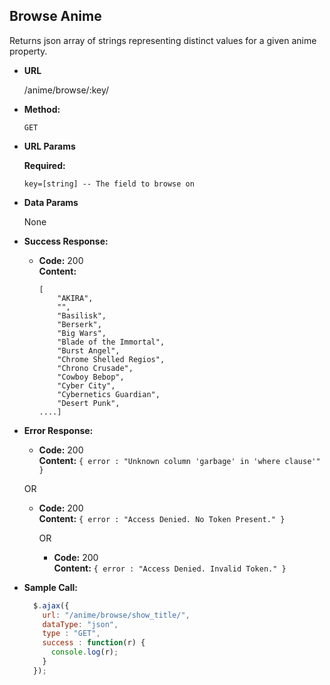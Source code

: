 **Browse Anime**
----
  Returns json array of strings representing distinct values for a given anime property.

* **URL**

  /anime/browse/:key/

* **Method:**

  `GET`

*  **URL Params**

   **Required:**

   `key=[string] -- The field to browse on`

* **Data Params**

  None

* **Success Response:**

  * **Code:** 200 <br />
    **Content:**
    ```
    [
        "AKIRA",
        "",
        "Basilisk",
        "Berserk",
        "Big Wars",
        "Blade of the Immortal",
        "Burst Angel",
        "Chrome Shelled Regios",
        "Chrono Crusade",
        "Cowboy Bebop",
        "Cyber City",
        "Cybernetics Guardian",
        "Desert Punk",
    ....]
    ```

* **Error Response:**

  * **Code:** 200 <br />
    **Content:** `{ error : "Unknown column 'garbage' in 'where clause'" }`

  OR

  * **Code:** 200 <br />
    **Content:** `{ error : "Access Denied. No Token Present." }`

    OR

    * **Code:** 200 <br />
      **Content:** `{ error : "Access Denied. Invalid Token." }`

* **Sample Call:**

  ```javascript
    $.ajax({
      url: "/anime/browse/show_title/",
      dataType: "json",
      type : "GET",
      success : function(r) {
        console.log(r);
      }
    });
  ```
